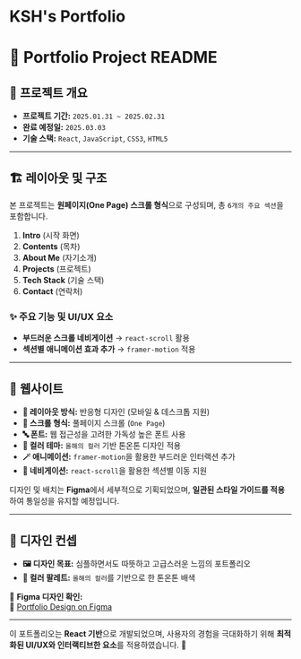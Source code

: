 # KSH's Portfolio

# 📌 Portfolio Project README  

## 🎯 프로젝트 개요  
- **프로젝트 기간:** `2025.01.31 ~ 2025.02.31`  
- **완료 예정일:** `2025.03.03`  
- **기술 스택:** `React`, `JavaScript`, `CSS3`, `HTML5`  

---

## 🏗️ 레이아웃 및 구조  
본 프로젝트는 **원페이지(One Page) 스크롤 형식**으로 구성되며, 총 `6개의 주요 섹션`을 포함합니다.  

1. **Intro** (시작 화면)  
2. **Contents** (목차)  
3. **About Me** (자기소개)  
4. **Projects** (프로젝트)  
5. **Tech Stack** (기술 스택)  
6. **Contact** (연락처)  

### ✨ 주요 기능 및 UI/UX 요소  
- **부드러운 스크롤 네비게이션** → `react-scroll` 활용  
- **섹션별 애니메이션 효과 추가** → `framer-motion` 적용  

---

## 📏 웹사이트

- **📐 레이아웃 방식:** 반응형 디자인 (모바일 & 데스크톱 지원)  
- **🔄 스크롤 형식:** 풀페이지 스크롤 (`One Page`)  
- **🔤 폰트:** 웹 접근성을 고려한 가독성 높은 폰트 사용 
- **🎨 컬러 테마:** `올해의 컬러` 기반 톤온톤 디자인 적용  
- **🪄 애니메이션:** `framer-motion`을 활용한 부드러운 인터랙션 추가  
- **🧭 네비게이션:** `react-scroll`을 활용한 섹션별 이동 지원  

디자인 및 배치는 **Figma**에서 세부적으로 기획되었으며, **일관된 스타일 가이드를 적용**하여 통일성을 유지할 예정입니다.  

---

## 🎨 디자인 컨셉  
- **🖼️ 디자인 목표:** 심플하면서도 따뜻하고 고급스러운 느낌의 포트폴리오  
- **🎨 컬러 팔레트:** `올해의 컬러`를 기반으로 한 톤온톤 배색  

📌 **Figma 디자인 확인:**  
🔗 [Portfolio Design on Figma](https://www.figma.com/design/tR0UvnDJjfcIdsfZQ3LXaz/Portfolio?t=QR23RMwV3BCD0oBz-0)  

---

이 포트폴리오는 **React 기반**으로 개발되었으며, 사용자의 경험을 극대화하기 위해 **최적화된 UI/UX와 인터랙티브한 요소**를 적용하였습니다. 🚀
